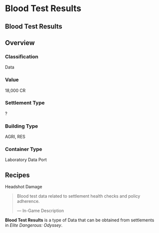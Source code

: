 # Blood Test Results
## Blood Test Results

## Overview

### Classification

Data

### Value

18,000 CR

### Settlement Type

?

### Building Type

AGRI, RES

### Container Type

Laboratory Data Port

## Recipes

Headshot Damage

> 
> 
> Blood test data related to settlement health checks and policy adherence.
> 
> 
> — In-Game Description
> 

**Blood Test Results** is a type of Data that can be obtained from settlements in *Elite Dangerous: Odyssey*.